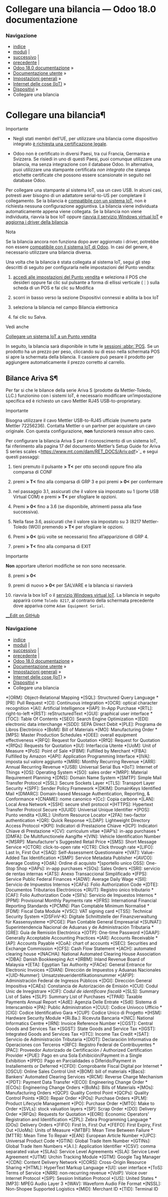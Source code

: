 # Collegare una bilancia — Odoo 18.0 documentazione

### Navigazione

  * [indice](../../../../genindex.html "Indice generale")
  * [moduli](../../../../py-modindex.html "Indice del modulo Python") |
  * [successivo](../../email_communication.html "Comunicazione in Odoo via e-mail") |
  * [precedente](printer.html "Collegare una stampante") |
  * [Odoo 18.0 documentazione](../../../../index-2.html) »
  * [Documentazione utente](../../../../applications.html) »
  * [Impostazioni generali](../../../general.html) »
  * [Internet delle cose (IoT)](../../iot.html) »
  * [Dispositivi](../devices.html) »
  * Collegare una bilancia



# Collegare una bilancia¶

Importante

  * Negli stati membri dell’UE, per utilizzare una bilancia come dispositivo integrato [è richiesta una certificazione legale](https://eur-lex.europa.eu/legal-content/EN/TXT/?uri=uriserv%3AOJ.L_.2014.096.01.0107.01.ENG).

  * Odoo non è certificato in diversi Paesi, tra cui Francia, Germania e Svizzera. Se risiedi in uno di questi Paesi, puoi comunque utilizzare una bilancia, ma senza integrazione con il database Odoo. In alternativa, puoi utilizzare una stampante certificata _non integrata_ che stampa etichette certificate che possono essere scansionate in seguito nel database Odoo.




Per collegare una stampante al sistema IoT, usa un cavo USB. In alcuni casi, potresti aver bisogno di un adattatore serial-to-US per completare il collegamento. Se la bilancia è [compatibile con un sistema IoT](https://www.odoo.com/page/iot-hardware), non è richiesta nessuna configurazione aggiuntiva. La bilancia viene individuata automaticamente appena viene collegata. Se la bilancia non viene individuata, riavvia la box IoT oppure [riavvia il servizio Windows virtual IoT](../windows_iot.html#iot-windows-iot-restart) e [aggiorna i driver della bilancia](../iot_advanced/updating_iot.html#iot-updating-iot-handlers).

Nota

Se la bilancia ancora non funziona dopo aver aggiornato i driver, potrebbe non essere [compatibile con il sistema IoT di Odoo](https://www.odoo.com/page/iot-hardware). In casi del genere, è necessario utilizzare una bilancia diversa.

Una volta che la bilancia è stata collegata al sistema IoT, segui gli step descritti di seguito per configurarla nelle impostazioni del Punto vendita:

  1. [accedi alle impostazioni del Punto vendita](../../../sales/point_of_sale/configuration.html#configuration-settings) e seleziona il POS che desideri oppure fai clic sul pulsante a forma di ellissi verticale (⋮) sulla scheda di un POS e fai clic su Modifica

  2. scorri in basso verso la sezione Dispositivi connessi e abilita la box IoT

  3. seleziona la bilancia nel campo Bilancia elettronica

  4. fai clic su Salva.




Vedi anche

[Collegare un sistema IoT a un Punto vendita](../../../sales/point_of_sale/configuration/pos_iot.html)

In seguito, la bilancia sarà disponibile in tutte le [sessioni :abbr:`POS](../../../sales/point_of_sale.html). Se un prodotto ha un prezzo per peso, cliccando su di esso nella schermata POS si apre la schermata della bilancia. Il cassiere può pesare il prodotto per aggiungere automaticamente il prezzo corretto al carrello.

## Bilance Ariva S¶

Per far si che le bilance della serie Ariva S (prodotte da Mettler-Toledo, LLC.) funzionino con i sistemi IoT, è necessario modificare un’impostazione specifica ed è richiesto un cavo Mettler RJ45 USB-to-proprietary.

Importante

Bisogna utilizzare il cavo Mettler USB-to-RJ45 ufficiale (numerto parte Mettler 72256236). Contatta Mettler o un partner per acquistare un cavo originale. Con questa configurazione, **non** funzionerà nessun altro cavo.

Per configurare la bilancia Ariva S per il riconoscimento di un sistema IoT, fai riferimento alla pagina 17 del documento Mettler’s Setup Guide for Ariva S series scales <<https://www.mt.com/dam/RET_DOCS/Ariv.pdf>>`_ e segui questi passaggi:

  1. tieni premuto il pulsante **> T<** per otto secondi oppure fino alla comparsa di CONF

  2. premi **> T<** fino alla comparsa di GRP 3 e poi premi **> 0<** per confermare

  3. nel passaggio 3.1, assicurati che il valore sia impostato su 1 (porte USB Virtual COM) e premi **> T<** per sfogliare le opzioni.

  4. Premi **> 0<** fino a 3.6 (se disponibile, altrimenti passa alla fase successiva).

  5. Nella fase 3.6, assicurati che il valore sia impostato su 3 (8217 Mettler-Toledo (WO)) premendo **> T<** per sfogliare le opzioni.

  6. Premi **> 0<** (più volte se necessario) fino all’apparizione di GRP 4.

  7. premi **> T<** fino alla comparsa di EXIT

Importante

**Non** apportare ulteriori modifiche se non sono necessarie.

  8. premi **> 0<**

  9. premi di nuovo **> 0<** per SALVARE e la bilancia si riavvierà

  10. riavvia la box IoT o il [servizio Windows virtual IoT](../windows_iot.html#iot-windows-iot-restart). La bilancia in seguito apparirà come `Toledo 8217`, al contrario della schermata precedente dove appariva come `Adam Equipment Serial`.




[ __Edit on GitHub](https://github.com/odoo/Documentation/edit/18.0/content/applications/general/iot/devices/scale.rst)

### Navigazione

  * [indice](../../../../genindex.html "Indice generale")
  * [moduli](../../../../py-modindex.html "Indice del modulo Python") |
  * [successivo](../../email_communication.html "Comunicazione in Odoo via e-mail") |
  * [precedente](printer.html "Collegare una stampante") |
  * [Odoo 18.0 documentazione](../../../../index-2.html) »
  * [Documentazione utente](../../../../applications.html) »
  * [Impostazioni generali](../../../general.html) »
  * [Internet delle cose (IoT)](../../iot.html) »
  * [Dispositivi](../devices.html) »
  * Collegare una bilancia


  *[ORM]: Object-Relational Mapping
  *[SQL]: Structured Query Language
  *[PR]: Pull Request
  *[CI]: Continuous integration
  *[OCR]: optical character recognition
  *[AI]: Artificial Intelligence
  *[IAP]: In-App Purchase
  *[RTL]: right-to-left
  *[RST]: reStructuredText
  *[GUI]: graphical user interface
  *[TOC]: Table Of Contents
  *[SEO]: Search Engine Optimization
  *[EDI]: electronic data interchange
  *[SDD]: SEPA Direct Debit
  *[PLE]: Programa de Libros Electrónico
  *[BoM]: Bill of Materials
  *[MO]: Manufacturing Order
  *[MPS]: Master Production Schedules
  *[OEE]: overall equipment effectiveness
  *[RFQ]: Request for Quotation
  *[RfQ]: Request for Quotation
  *[RfQs]: Requests for Quotation
  *[IU]: Interfaccia Utente
  *[UoM]: Unit of Measure
  *[PoS]: Point of Sale
  *[FBM]: Fulfilled by Merchant
  *[FBA]: Fulfilled by Amazon
  *[API]: Application Programming Interface
  *[IVA]: imposta sul valore aggiunto
  *[MRR]: Monthly Recurring Revenue
  *[ARR]: Annual Recurring Revenue
  *[USB]: Universal Serial Bus
  *[IoT]: Internet of Things
  *[OS]: Operating System
  *[SO]: sales order
  *[MRP]: Material Requirement Planning
  *[DNS]: Domain Name System
  *[SMTP]: Simple Mail Transfer Protocol
  *[SSL]: Secure Sockets Layer
  *[TLS]: Transport Layer Security
  *[SPF]: Sender Policy Framework
  *[DKIM]: DomainKeys Identified Mail
  *[DMARC]: Domain-based Message Authentication, Reporting, & Conformance
  *[CNAME]: nome canonico
  *[Cc]: Copia carbone
  *[LAN]: Local Area Network
  *[SSH]: secure shell protocol
  *[HTTPS]: Hypertext Transfer Protocol Secure
  *[UUID]: Universal Unique Identifier
  *[POS]: Punto vendita
  *[URL]: Uniform Resource Locator
  *[2FA]: two-factor authentication
  *[QR]: Quick Response
  *[LDAP]: Lightweight Directory Access Protocol
  *[KPI]: Indicatori di Prestazione Chiave
  *[ICP]: Indicatori Chiave di Prestazione
  *[CV]: curriculum vitae
  *[IAP’s]: in-app purchases
  *[DMFA]: De Multifunctionele Aangifte
  *[VIN]: Vehicle Identification Number
  *[MSRP]: Manufacturer's Suggested Retail Price
  *[SMS]: Short Message Service
  *[CTOR]: click-to-open rate
  *[CTR]: Click through rate
  *[LIFO]: Last In, First Out
  *[SAQ]: Self-Assessment Questionnaire
  *[VAT]: Value-Added Tax Identification
  *[SMP]: Service Metadata Publisher
  *[AVCO]: Average Costing
  *[OdA]: Ordine di acquisto
  *[sportello unico OSS]: One-Stop Shop
  *[IAPs]: in-app purchases
  *[SOs]: Sales Orders
  *[SRI]: servicio de rentas internas
  *[ATS]: Anexo Transaccional Simplificado
  *[FPS]: Service Public Federal Finances
  *[ADW]: Average Daily Wage
  *[SII]: Servicio de Impuestos Internos
  *[CAFs]: Folio Authorization Code
  *[DTE]: Documentos Tributarios Electrónicos
  *[RUT]: Registro único tributario
  *[CAF]: Folio Authorization Code
  *[SII’s]: Servicio de Impuestos Internos
  *[PPM]: Provisional Monthly Payments rate
  *[IFRS]: International Financial Reporting Standards
  *[PCMN]: Plan Comptable Minimum Normalisé
  *[FDM]: Fiscal Data Module
  *[VSC]: VAT signing card
  *[TSS]: Technical Security System
  *[DSFinV-K]: Digitale Schnittstelle der Finanzverwaltung für Kassensysteme
  *[PCGE]: Plan Contable General Empresarial
  *[SUNAT]: Superintendencia Nacional de Aduanas y de Administración Tributaria
  *[GRE]: Guía de Remisión Electrónica
  *[OTP]: One-time Password
  *[GAAP]: Generally Acceptable Accounting Practices
  *[AR]: Accounts Receivable
  *[AP]: Accounts Payable
  *[CoA]: chart of accounts
  *[SEC]: Securities and Exchange Commission
  *[CFS]: Cash Flow Statement
  *[ACH]: automated clearing house
  *[NACHA]: National Automated Clearing House Association
  *[DBA]: Danish Bookkeeping Act
  *[IRBM]: Inland Revenue Board of Malaysia
  *[ETA]: Egyptian Tax Authority
  *[FACe]: General Entrance for Electronic Invoices
  *[DIAN]: Dirección de Impuestos y Aduanas Nacionales
  *[UID-Nummer]: Umsatzsteueridentifikationsnummer
  *[AFIP]: Administración Federal de Ingresos Públicos
  *[DGI]: Dirección General Impositiva
  *[CAEs]: Constancia de Autorización de Emisión
  *[CUI]: Codul Unic de Inregistrare
  *[CIF]: *Codul de identificare fiscală*
  *[SLS]: Summary List of Sales
  *[SLP]: Summary List of Purchases
  *[TPAR]: Taxable Payments Annual Report
  *[AdE]: Agenzia Delle Entrate
  *[SdI]: Sistema di Interscambio
  *[PA]: Public Administration
  *[CUU]: Codice Univoco Ufficio
  *[CIG]: Codice Identificativo Gara
  *[CUP]: Codice Unico di Progetto
  *[HSM]: Hardware Security Module
  *[Ri.Ba.]: Ricevuta Bancaria
  *[NIC]: National Informatics Centre
  *[IRN]: Invoice Reference Number
  *[CGST]: Central Goods and Services Tax
  *[SGST]: State Goods and Service Tax
  *[IGST]: Integrated Goods and Services Tax
  *[ITC]: Income Tax Credit
  *[SAT]: Servicio de Administración Tributaria
  *[DIOT]: Declaración Informativa de Operaciones con Terceros
  *[RFC]: Registro Federal de Contribuyentes
  *[PAC]: Proveedor Autorizado de Certificación / Authorized Certification Provider
  *[PUE]: Pago en una Sola Exhibición/Payment in a Single Exhibition
  *[PPD]: Pago en Parcialidades o Diferido/Payment in Installements or Deferred
  *[CFDI]: Comprobante Fiscal Digital por Internet
  *[OSCU]: Online Sales Control Unit
  *[BOM]: bill of materials
  *[Bacs]: Bankers' Automated Clearing Services
  *[RCM]: Reverse Charge Mechanism
  *[PDT]: Payment Data Transfer
  *[ECO]: Engineering Change Order
  *[ECOs]: Engineering Change Orders
  *[BoMs]: Bills of Materials
  *[MOs]: Manufacturing Orders
  *[QCP]: Quality Control Point
  *[QCPs]: Quality Control Points
  *[RO]: Repair Order
  *[POs]: Purchase Orders
  *[PLM]: Product Lifecycle Management
  *[PO]: Purchase Order
  *[MTO]: Make to Order
  *[SVLs]: stock valuation layers
  *[SP]: Scrap Order
  *[DO]: Delivery Order
  *[RFQs]: Requests for Quotation
  *[EORI]: Economic Operators' Registration and Identification
  *[ZPL]: Zebra Programming Language
  *[DOs]: Delivery Orders
  *[FIFO]: First In, First Out
  *[FEFO]: First Expiry, First Out
  *[UoMs]: Units of Measure
  *[MTBF]: Mean Time Between Failure
  *[MTTR]: Mean Time To Repair
  *[EAN]: European Article Number
  *[UPC]: Universal Product Code
  *[GTIN]: Global Trade Item Number
  *[GTINs]: Global Trade Item Numbers
  *[A.I.]: Application Identifier
  *[CSV]: comma separated value
  *[SLAs]: Service Level Agreements
  *[SLA]: Service Level Agreement
  *[UTM]: Urchin Tracking Module
  *[GTM]: Google Tag Manager
  *[CDN]: Content Delivery Network
  *[CORS]: Cross-Origin Resource Sharing
  *[HTML]: HyperText Markup Language
  *[UI]: user interface
  *[ToS]: Terms of Service
  *[NRR]: non-recurring revenue
  *[VoIP]: Voice over Internet Protocol
  *[SIP]: Session Initiation Protocol
  *[US]: United States
  *[MP3]: MPEG Audio Layer 3
  *[WAV]: Waveform Audio File Format
  *[NSSL]: Non-Shopee Supported Logistics
  *[MID]: Merchant ID
  *[TID]: Terminal ID